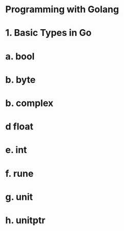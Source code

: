 # Programming with Golang
# 1. Basic Types in Go
# a. bool
# b. byte
# b. complex
# d float
# e. int
# f. rune
# g. unit
# h. unitptr
